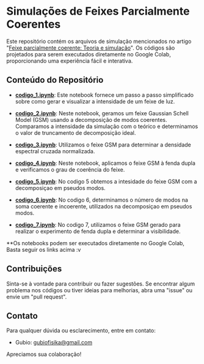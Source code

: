 # Simulações de Feixes Parcialmente Coerentes

Este repositório contém os arquivos de simulação mencionados no artigo "[Feixe parcialmente coerente: Teoria e simulação](https://arxiv.org/html/2403.09306v1)". 
Os códigos são projetados para serem executados diretamente no Google Colab, proporcionando uma experiência fácil e interativa.

## Conteúdo do Repositório

- [**codigo_1.ipynb**](https://colab.research.google.com/drive/1cfaWoW_7kQay29f0Y_2fSL0eEL_K_4U6?usp=sharing): Este notebook fornece um passo a passo simplificado sobre como gerar e visualizar a intensidade de um feixe de luz.

- [**codigo_2.ipynb**](https://colab.research.google.com/drive/1IxE_cqzmSVsMS9EYum-5EeM7iQnG56eT?usp=sharing): Neste notebook, geramos um feixe Gaussian Schell Model (GSM) usando a decomposição de modos coerentes. Comparamos a intensidade da simulação com o teórico e determinamos o valor de truncamento de decomposição ideal.

- [**codigo_3.ipynb**](https://colab.research.google.com/drive/1TlsA_OI9Fa2h6UAJpeXm80hJPOi0LRzD?usp=sharing): Utilizamos o feixe GSM para determinar a densidade espectral cruzada normalizada.

- [**codigo_4.ipynb**](https://colab.research.google.com/drive/1RHAvGmYwaM_psCVFFV8IF_Gnm-wkX4xf?usp=sharing): Neste notebook, aplicamos o feixe GSM à fenda dupla e verificamos o grau de coerência do feixe.

- [**codigo_5.ipynb**](https://colab.research.google.com/drive/1H-0bhR-NAUemY0VDAF6itJHMnyXhQLOs?usp=sharing): No codigo 5 obtemos a intesidade do feixe GSM com a decomposiçao em pseudos modos.

- [**codigo_6.ipynb**](https://colab.research.google.com/drive/1_EKw1TqVODn5SpvLrq13OcS9Vtpl7rJV?usp=sharing): No codigo 6, determinamos o número de modos na soma coerente e incoerente, utilizados na decomposiçao em pseudos modos.

- [**codigo_7.ipynb**](https://colab.research.google.com/drive/1AzzkUAmx6RYMLjAR8BRm49NZpoggVIkG?usp=sharing): No codigo 7, utilizamos o feixe GSM gerado para realizar o experimento de fenda dupla e determinar a visibilidade.

**Os notebooks podem ser executados diretamente no Google Colab, Basta seguir os links acima :v

## Contribuições

Sinta-se à vontade para contribuir ou fazer sugestões. Se encontrar algum problema nos códigos ou tiver ideias para melhorias, abra uma "issue" ou envie um "pull request".

## Contato

Para qualquer dúvida ou esclarecimento, entre em contato:

- Gubio: gubiofisika@gmail.com

Apreciamos sua colaboração!

